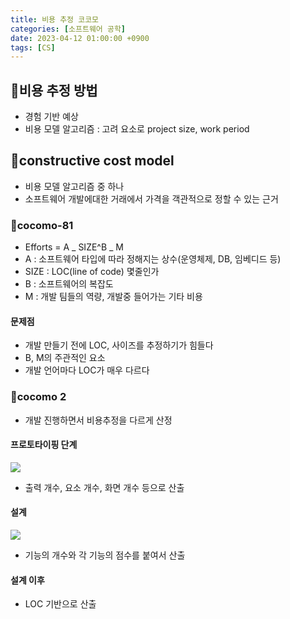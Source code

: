 ```yaml
---
title: 비용 추정 코코모
categories: [소프트웨어 공학]
date: 2023-04-12 01:00:00 +0900
tags: [CS]
---
```


## 📌비용 추정 방법

- 경험 기반 예상
- 비용 모델 알고리즘 : 고려 요소로 project size, work period

## 📌constructive cost model

- 비용 모델 알고리즘 중 하나
- 소프트웨어 개발에대한 거래에서 가격을 객관적으로 정할 수 있는 근거

### 📖cocomo-81

- Efforts = A _ SIZE^B _ M
- A : 소프트웨어 타입에 따라 정해지는 상수(운영체제, DB, 임베디드 등)
- SIZE : LOC(line of code) 몇줄인가
- B : 소프트웨어의 복잡도
- M : 개발 팀들의 역량, 개발중 들어가는 기타 비용

#### 문제점

- 개발 만들기 전에 LOC, 사이즈를 추정하기가 힘들다
- B, M의 주관적인 요소
- 개발 언어마다 LOC가 매우 다르다

### 📖cocomo 2

- 개발 진행하면서 비용추정을 다르게 산정

#### 프로토타이핑 단계

![](https://velog.velcdn.com/images/wjdtmfgh/post/163d5fbc-327f-4c4e-a23b-f34dbfae100a/image.png)

- 출력 개수, 요소 개수, 화면 개수 등으로 산출

#### 설계

![](https://velog.velcdn.com/images/wjdtmfgh/post/6d39b239-ba9d-434f-abda-4cb5cb87adb4/image.png)

- 기능의 개수와 각 기능의 점수를 붙여서 산출

#### 설계 이후

- LOC 기반으로 산출
